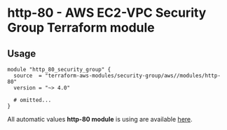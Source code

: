 # http-80 - AWS EC2-VPC Security Group Terraform module

## Usage

```hcl
module "http_80_security_group" {
  source  = "terraform-aws-modules/security-group/aws//modules/http-80"
  version = "~> 4.0"

  # omitted...
}
```

All automatic values **http-80 module** is using are available [here](https://github.com/terraform-aws-modules/terraform-aws-security-group/blob/master/modules/http-80/auto_values.tf).

<!-- BEGINNING OF PRE-COMMIT-TERRAFORM DOCS HOOK -->
<!-- END OF PRE-COMMIT-TERRAFORM DOCS HOOK -->
